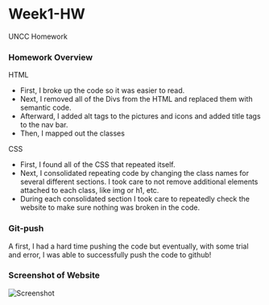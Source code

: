# Week1-HW
UNCC Homework

### Homework Overview

HTML

* First, I broke up the code so it was easier to read.
* Next, I removed all of the Divs from the HTML and replaced them with semantic code.
* Afterward, I added alt tags to the pictures and icons and added title tags to the nav bar.
* Then, I mapped out the classes

CSS

* First, I found all of the CSS that repeated itself.
* Next, I consolidated repeating code by changing the class names for several different sections. I took care to not remove additional elements attached to each class, like img or h1, etc.
* During each consolidated section I took care to repeatedly check the website to make sure nothing was broken in the code.

### Git-push

A first, I had a hard time pushing the code but eventually, with some trial and error, I was able to successfully push the code to github! 

### Screenshot of Website

![Screenshot](https://user-images.githubusercontent.com/81999910/116763768-afb23580-a9ec-11eb-8bb0-7df2d841efe2.png)
